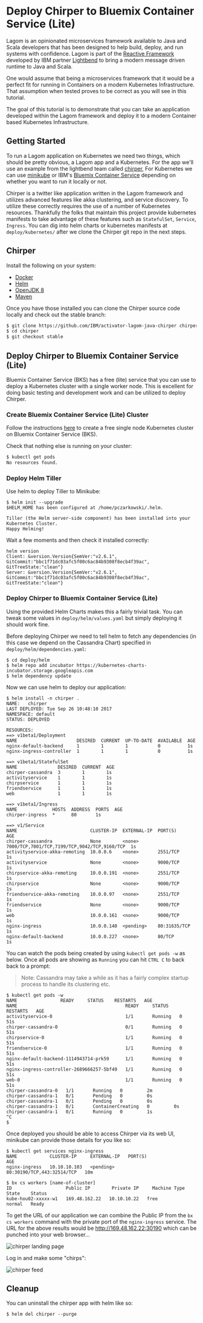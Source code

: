 # Deploy Chirper to Bluemix Container Service (Lite)

Lagom is an opinionated microservices framework available to Java and Scala developers that
has been designed to help build, deploy, and run systems with confidence. Lagom
is part of the [Reactive Framework](https://www.lightbend.com/products/reactive-platform)
developed by IBM partner [Lightbend](https://www.lightbend.com) to bring a
modern message driven runtime to Java and Scala.

One would assume that being a microservices framework that it would be a perfect
fit for running in Containers on a modern Kubernetes Infrastructure. That
assumption when tested proves to be correct as you will see in this tutorial.

The goal of this tutorial is to demonstrate that you can take an application
developed within the Lagom framework and deploy it to a modern Container based
Kubernetes Infrastructure.

## Getting Started

To run a Lagom application on Kubernetes we need two things, which should be
pretty obvious, a Lagom app and a Kubernetes. For the app we'll use an example from
the lightbend team called [chirper](https://github.com/IBM/activator-lagom-java-chirper),
For Kubernetes we can use [minikube](https://github.com/kubernetes/minikube) or IBM's
[Bluemix Container Service](https://www.ibm.com/cloud-computing/bluemix/containers)
depending on whether you want to run it locally or not.

Chirper is a twitter like application written in the Lagom framework and utilizes
advanced features like akka clustering, and service discovery. To utilize these correctly
requires the use of a number of Kubernetes resources.  Thankfully the folks that maintain 
this project provide kubernetes manifests to take advantage of these features such as `StatefulSet`,
`Service`, `Ingress`. You can dig into helm charts or kubernetes manifests at `deploy/kubernetes/`
after we clone the Chirper git repo in the next steps.

## Chirper

Install the following on your system:

* [Docker](https://store.docker.com/search?type=edition&offering=community)
* [Helm](https://github.com/kubernetes/helm/blob/master/docs/install.md)
* [OpenJDK 8](http://openjdk.java.net/install/)
* [Maven](https://maven.apache.org/download.cgi#)

Once you have those installed you can clone the Chirper source code locally and check out the stable branch:

 ```bash
$ git clone https://github.com/IBM/activator-lagom-java-chirper chirper
$ cd chirper
$ git checkout stable
 ```

## Deploy Chirper to Bluemix Container Service (Lite)

Bluemix Container Service (BKS) has a free (lite) service that you can use to deploy a Kubernetes cluster
with a single worker node. This is excellent for doing basic testing and development work and can be utilized to deploy Chirper.

### Create Bluemix Container Service (Lite) Cluster

Follow the instructions [here](https://github.com/IBM/container-journey-template/blob/master/README.md)
to create a free single node Kubernetes cluster on Bluemix Container Service (BKS).

Check that nothing else is running on your cluster:

```bash
$ kubectl get pods
No resources found.
```

### Deploy Helm Tiller

Use helm to deploy Tiller to Minikube:

```
$ helm init --upgrade
$HELM_HOME has been configured at /home/pczarkowski/.helm.

Tiller (the Helm server-side component) has been installed into your Kubernetes Cluster.
Happy Helming!
```

Wait a few moments and then check it installed correctly:

```
helm version
Client: &version.Version{SemVer:"v2.6.1", GitCommit:"bbc1f71dc03afc5f00c6ac84b9308f8ecb4f39ac", GitTreeState:"clean"}
Server: &version.Version{SemVer:"v2.6.1", GitCommit:"bbc1f71dc03afc5f00c6ac84b9308f8ecb4f39ac", GitTreeState:"clean"}
```

### Deploy Chirper to Bluemix Container Service (Lite)

Using the provided Helm Charts makes this a fairly trivial task. You can tweak some 
values in `deploy/helm/values.yaml` but simply deploying it should work fine.

Before deploying Chirper we need to tell helm to fetch any dependencies (in this case we
depend on the Cassandra Chart) specified in `deploy/helm/dependencies.yaml`:

```
$ cd deploy/helm
$ helm repo add incubator https://kubernetes-charts-incubator.storage.googleapis.com
$ helm dependency update
```

Now we can use helm to deploy our application:

```
$ helm install -n chirper .
NAME:   chirper
LAST DEPLOYED: Tue Sep 26 10:48:10 2017
NAMESPACE: default
STATUS: DEPLOYED

RESOURCES:
==> v1beta1/Deployment
NAME                      DESIRED  CURRENT  UP-TO-DATE  AVAILABLE  AGE
nginx-default-backend     1        1        1           0          1s
nginx-ingress-controller  1        1        1           0          1s

==> v1beta1/StatefulSet
NAME               DESIRED  CURRENT  AGE
chirper-cassandra  3        1        1s
activityservice    1        1        1s
chirpservice       1        1        1s
friendservice      1        1        1s
web                1        1        1s

==> v1beta1/Ingress
NAME             HOSTS  ADDRESS  PORTS  AGE
chirper-ingress  *      80       1s

==> v1/Service
NAME                           CLUSTER-IP  EXTERNAL-IP  PORT(S)                                       AGE
chirper-cassandra              None        <none>       7000/TCP,7001/TCP,7199/TCP,9042/TCP,9160/TCP  1s
activityservice-akka-remoting  10.0.0.6    <none>       2551/TCP                                      1s
activityservice                None        <none>       9000/TCP                                      1s
chirpservice-akka-remoting     10.0.0.191  <none>       2551/TCP                                      1s
chirpservice                   None        <none>       9000/TCP                                      1s
friendservice-akka-remoting    10.0.0.97   <none>       2551/TCP                                      1s
friendservice                  None        <none>       9000/TCP                                      1s
web                            10.0.0.161  <none>       9000/TCP                                      1s
nginx-ingress                  10.0.0.140  <pending>    80:31635/TCP                                  1s
nginx-default-backend          10.0.0.227  <none>       80/TCP                                        1s
```

You can watch the pods being created by using `kubectl get pods -w` as below.  Once all pods are showing as `Running` you
can hit `CTRL C` to back back to a prompt:

> Note: Cassandra may take a while as it has a fairly complex startup process to handle its clustering etc.

```
$ kubectl get pods -w
NAME                READY     STATUS    RESTARTS   AGE
NAME                                        READY     STATUS    RESTARTS   AGE
activityservice-0                           1/1       Running   0          51s
chirper-cassandra-0                         0/1       Running   0          51s
chirpservice-0                              1/1       Running   0          51s
friendservice-0                             1/1       Running   0          51s
nginx-default-backend-1114943714-prk59      1/1       Running   0          51s
nginx-ingress-controller-2689666257-5bf49   1/1       Running   0          51s
web-0                                       1/1       Running   0          51s
chirper-cassandra-0   1/1       Running   0         2m
chirper-cassandra-1   0/1       Pending   0         0s
chirper-cassandra-1   0/1       Pending   0         0s
chirper-cassandra-1   0/1       ContainerCreating   0         0s
chirper-cassandra-1   0/1       Running   0         1s
^C
$
```

Once deployed you should be able to access Chirper via its web UI, minikube can provide those details for
you like so:

```
$ kubectl get services nginx-ingress
NAME            CLUSTER-IP     EXTERNAL-IP   PORT(S)                      AGE
nginx-ingress   10.10.10.103   <pending>     80:30190/TCP,443:32514/TCP   10m

$ bx cs workers [name-of-cluster]           
ID                    Public IP        Private IP     Machine Type   State    Status   
kube-hou02-xxxxx-w1   169.48.162.22   10.10.10.22   free           normal   Ready   
```

To get the URL of our application we can combine the Public IP from the `bx cs workers` command with the private port of the `nginx-ingress` service. 
The URL for the above results would be http://169.48.162.22:30190 which can be punched into your web browser...

![chirper landing page](images/chirper01.png)

Log in and make some "chirps":

![chirper feed](images/chirper02.png)


## Cleanup

You can uninstall the chirper app with helm like so:

```
$ helm del chirper --purge
```